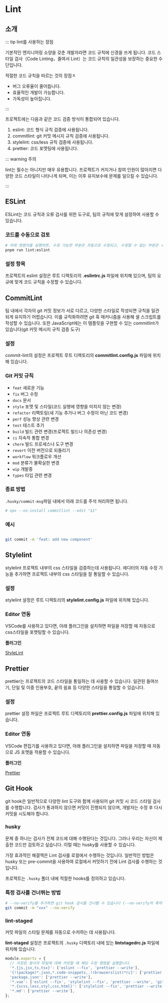 # Lint

## 소개

::: tip lint를 사용하는 장점

기본적인 엔지니어링 소양을 갖춘 개발자라면 코드 규칙에 신경을 쓰게 됩니다. 코드 스타일 검사（Code Linting，줄여서 Lint）는 코드 규칙의 일관성을 보장하는 중요한 수단입니다.

적절한 코드 규칙을 따르는 것의 장점ㅈ

- 버그 오류율이 줄어듭니다.
- 효율적인 개발이 가능합니다.
- 가독성이 높아집니다.

:::

프로젝트에는 다음과 같은 코드 검증 방식이 통합되어 있습니다.

1. eslint: 코드 형식 규칙 검증에 사용됩니다.
2. commitlint: git 커밋 메시지 규칙 검증에 사용됩니다.
3. stylelint: css/less 규칙 검증에 사용됩니다.
4. prettier: 코드 포맷팅에 사용됩니다.

::: warning 주의

lint는 필수는 아니지만 매우 유용합니다. 프로젝트가 커지거나 참여 인원이 많아지면 다양한 코드 스타일이 나타나게 되며, 이는 이후 유지보수에 문제를 일으킬 수 있습니다.

:::

## ESLint

ESLint는 코드 규칙과 오류 검사를 위한 도구로, 팀의 규칙에 맞게 설정하여  사용할 수 있습니다.

### 코드를 수동으로 검토

```bash
# 아래 명령어를 실행하면, 수정 가능한 부분은 자동으로 수정되고, 수정할 수 없는 부분은 수동으로 수정해야 합니다.
pnpm run lint:eslint
```

### 설정 항목

프로젝트의 eslint 설정은 루트 디렉토리의 **.eslintrc.js** 파일에 위치해 있으며, 팀의 요규에 맞게 코드 규칙을 수정할 수 있습니다.

## CommitLint

팀 내에서 각자의 git 커밋 정보가 서로 다르고, 다양한 스타일로 작성되면 규칙을 일관되게 유지하기 어렵습니다. 이를 규칙화하려면 git 훅 매커니즘을 사용해 셀 스크립트를 작성할 수 있습니다. 또한 JavaScript에는 이 템플릿을 구현할 수 있는 commitlint가 있습니다(git 커밋 메시지 규칙 검증 도구)

### 설정

commit-lint의 설정은 프로젝트 루트 디렉토리의 **commitlint.config.js** 파일에 위치해 있습니다.

### Git 커밋 규칙

- `feat` 새로운 기능
- `fix` 버그 수정
- `docs` 문서
- `style` 포맷 및 스타일(코드 실행에 영향을 미치지 않는 변경)
- `refactor` 리팩토링(새 기능 추가나 버그 수정이 아닌 코드 변경)
- `perf` 성능 향상 관련 변경
- `test` 테스트 추가
- `build` 빌드 관련 변경(프로젝트 빌드나 의존성 변경)
- `ci` 지속적 통합 변경
- `chore` 빌드 프로세스나 도구 변경
- `revert` 이전 버전으로 되돌리기
- `workflow` 워크플로우 개선
- `mod` 분류가 불확실한 변경
- `wip` 개발중
- `types` 타입 관련 변경

### 종료 방법

`.husky/commit-msg`파일 내에서 아래 코드를 주석 처리하면 됩니다.

```bash
# npx --no-install commitlint --edit "$1"
```

### 예시

```bash

git commit -m 'feat: add new component'

```

## Stylelint

stylelint 프로젝트 내부의 css 스타일을 검증하는데 사용됩니다. 에디터의 자동 수정 기능을 추가하면 프로젝트 내부의 css 스타일을 잘 통일할 수 있습니다.

### 설정

stylelint 설정은 루트 디렉토리의 **stylelint.config.js** 파일에 위치해 있습니다.

### Editor 연동

VSCode를 사용하고 있다면, 아래 플러그인을 설치하면 파일을 저장할 때 자동으로 css스타일을 포맷팅할 수 있습니다.

**플러그인**

[StyleLint](https://marketplace.visualstudio.com/items?itemName=stylelint.vscode-stylelint)

## Prettier

prettier는 프로젝트의 코드 스타일을 통일하는 데 사용할 수 있습니다. 일관된 들여쓰기, 단일 및 이중 인용부호, 끝의 쉼표 등 다양한 스타일을 통일할 수 있습니다.

### 설정

prettier 설정 파일은 프로젝트 루트 디렉토리의 **prettier.config.js** 파일에 위치해 있습니다.

### Editor 연동

VSCode 편집기를 사용하고 있다면, 아래 플러그인을 설치하면 파일을 저장할 때 자동으로 JS 포맷을 적용할 수 있습니다.

**플러그인**

[Prettier](https://marketplace.visualstudio.com/items?itemName=esbenp.prettier-vscode)

## Git Hook

git hook은 일반적으로 다양한 lint 도구와 함께 사용되어 git 커밋 시 코드 스타일 검사를 수행합니다. 검사가 통과하지 않으면 커밋이 진행되지 않으며, 개발자는 수정 후 다시 커밋을 시도해야 합니다.

### husky

문제 중 하나는 검사가 전체 코드에 대해 수행된다는 것입니다. 그러나 우리는 자신이 제출한 코드만 검토하고 싶습니다. 이럴 때는 husky를 사용할 수 있습니다.

가장 효과적인 해결책은 Lint 검사를 로컬에서 수행하는 것입니다. 일반적인 방법은 husky 또는 pre-commit을 사용하여 로컬에서 커밋하기 전에 Lint 검사를 수행하는 것입니다.

프로젝트는 `.husky` 폴더 내에 적절한 hooks를 정의하고 있습니다.

### 특정 검사를 건너뛰는 방법

```bash
# --no-verify를 추가하면 git hook 검사를 건너뛸 수 있습니다 (--no-verify의 축약형은 -n입니다).
git commit -m "xxx" --no-verify
```

### lint-staged

커밋 파일의 스타일 문제를 자동으로 수저하는 데 사용됩니다.

**lint-staged** 설정은 프로젝트의 `.husky` 디렉토리 내에 있는 **lintstagedrc.js** 파일에 위치해 있습니다.

```js
module.exports = {
  // 지정된 형식의 파일에 대해 커밋할 때 해당 수정 명령을 실행합니다.
  '*.{js,jsx,ts,tsx}': ['eslint --fix', 'prettier --write'],
  '{!(package)*.json,*.code-snippets,.!(browserslist)*rc}': ['prettier --write--parser json'],
  'package.json': ['prettier --write'],
  '*.vue': ['eslint --fix', 'stylelint --fix', 'prettier --write', 'git add .'],
  '*.{scss,less,styl,css,html}': ['stylelint --fix', 'prettier --write', 'git add .'],
  '*.md': ['prettier --write'],
};
```
